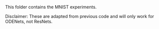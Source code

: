 This folder contains the MNIST experiments.

Disclaimer: These are adapted from previous code and will only work for ODENets, not ResNets.
